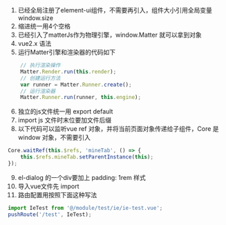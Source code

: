 1. 已经全局注册了element-ui组件，不需要再引入，组件大小引用全局变量 window.size
2. 缩进统一用4个空格
3. 已经引入了matterJs作为物理引擎，window.Matter 就可以拿到对象
4. vue2.x 语法
5. 运行Matter引擎和渲染器的代码如下
```js
    // 执行渲染操作
    Matter.Render.run(this.render);
    // 创建运行方法
    var runner = Matter.Runner.create();
    // 运行渲染器
    Matter.Runner.run(runner, this.engine);
```
6. 独立的js文件统一用 export default 
7. import js 文件时末位要加文件后缀
8. 以下代码可以监听vue ref 对象，并将当前页面对象传递给子组件，Core 是 window 对象，不需要引入
```js
Core.waitRef(this.$refs, 'mineTab', () => {
    this.$refs.mineTab.setParentInstance(this);
});
```
9. el-dialog 的一个div要加上 padding: 1rem 样式
10. 导入vue文件先 import
11. 路由配置用按照下面这种写法
```js
import IeTest from '@/module/test/ie/ie-test.vue';
pushRoute('/test', IeTest);
```
